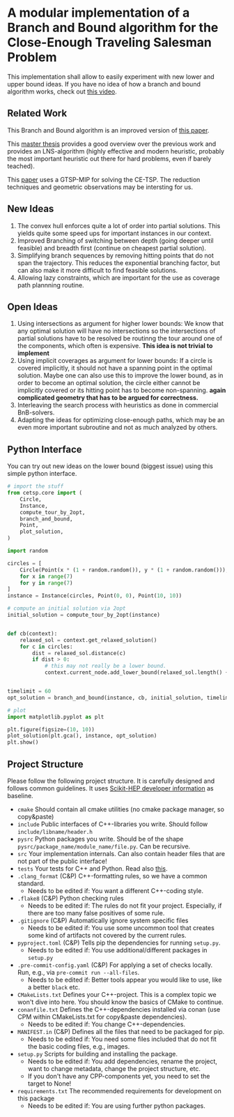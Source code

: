 # A modular implementation of a Branch and Bound algorithm for the Close-Enough Traveling Salesman Problem

This implementation shall allow to easily experiment with new lower and upper
bound ideas. If you have no idea of how a branch and bound algorithm works,
check out [this video](https://youtu.be/KMlyhggSqYw).

## Related Work

This Branch and Bound algorithm is an improved version of [this paper](https://optimization-online.org/2014/02/4248/).

This [master thesis](https://dspace.cvut.cz/bitstream/handle/10467/96747/F3-DP-2021-Fanta-Lukas-Fanta_Lukas_The_Close_Enough%20_Travelling%20_Salesman_Problem_in_polygonal_domain.pdf?sequence=-1&isAllowed=y)
provides a good overview over the previous work and provides an LNS-algorithm
(highly effective and modern heuristic, probably the most important heuristic
out there for hard problems, even if barely teached).

This [paper](https://www.researchgate.net/profile/Carmine-Cerrone/publication/308037271_A_Novel_Discretization_Scheme_for_the_Close_Enough_Traveling_Salesman_Problem/links/5af8721da6fdcc0c03289b38/A-Novel-Discretization-Scheme-for-the-Close-Enough-Traveling-Salesman-Problem.pdf)
uses a GTSP-MIP for solving the CE-TSP.
The reduction techniques and geometric observations may be intersting for us.

## New Ideas

1. The convex hull enforces quite a lot of order into partial solutions. This yields quite some speed ups for important
   instances in our context.
2. Improved Branching of switching between depth (going deeper until feasible) and breadth first (continue on cheapest
   partial solution).
3. Simplifying branch sequences by removing hitting points that do not span the trajectory. This reduces the exponential
   branching factor, but can also make it more difficult to find feasible solutions.
4. Allowing lazy constraints, which are important for the use as coverage path plannning routine.

## Open Ideas

1. Using intersections as argument for higher lower bounds: We know that any optimal solution will have no intersections
   so the intersections of partial solutions have to be resolved be routinng the tour around one of the components,
   which often is expensive. **This idea is not trivial to implement**
2. Using implicit coverages as argument for lower bounds: If a circle is covered implicitly, it should not have a
   spanning point in the optimal solution. Maybe one can also use this to improve the lower bound, as in order to become
   an optimal solution, the circle either cannot be implicitly covered or its hitting point has to become non-spanning.
   **again complicated geometry that has to be argued for correctness.**
3. Interleaving the search process with heuristics as done in commercial BnB-solvers.
4. Adapting the ideas for optimizing close-enough paths, which may be an even more important subroutine and not as much
   analyzed by others.

## Python Interface

You can try out new ideas on the lower bound (biggest issue) using this simple
python interface.

```python
# import the stuff
from cetsp.core import (
    Circle,
    Instance,
    compute_tour_by_2opt,
    branch_and_bound,
    Point,
    plot_solution,
)

import random

circles = [
    Circle(Point(x * (1 + random.random()), y * (1 + random.random())), 1)
    for x in range(7)
    for y in range(7)
]
instance = Instance(circles, Point(0, 0), Point(10, 10))

# compute an initial solution via 2opt
initial_solution = compute_tour_by_2opt(instance)


def cb(context):
    relaxed_sol = context.get_relaxed_solution()
    for c in circles:
        dist = relaxed_sol.distance(c)
        if dist > 0:
            # this may not really be a lower bound.
            context.current_node.add_lower_bound(relaxed_sol.length() + dist)


timelimit = 60
opt_solution = branch_and_bound(instance, cb, initial_solution, timelimit)

# plot
import matplotlib.pyplot as plt

plt.figure(figsize=(10, 10))
plot_solution(plt.gca(), instance, opt_solution)
plt.show()
```

## Project Structure

Please follow the following project structure. It is carefully designed and follows
common guidelines. It uses
[Scikit-HEP developer information](https://scikit-hep.org/developer/intro) as baseline.

- `cmake` Should contain all cmake utilities (no cmake package manager, so copy&paste)
- `include` Public interfaces of C++-libraries you write. Should follow `include/libname/header.h`
- `pysrc` Python packages you write. Should be of the shape `pysrc/package_name/module_name/file.py`. Can be recursive.
- `src` Your implementation internals. Can also contain header files that are not part of the public interface!
- `tests` Your tests for C++ and Python. Read
  also [this](https://blog.ionelmc.ro/2014/05/25/python-packaging/#the-structure).
- `.clang_format` (C&P) C++-formatting rules, so we have a common standard.
  - Needs to be edited if: You want a different C++-coding style.
- `.flake8` (C&P) Python checking rules
  - Needs to be edited if: The rules do not fit your project. Especially, if there are too many false positives of
    some rule.
- `.gitignore` (C&P) Automatically ignore system specific files
  - Needs to be edited if: You use some uncommon tool that creates some kind of artifacts not covered by the current
    rules.
- `pyproject.toml` (C&P) Tells pip the dependencies for running `setup.py`.
  - Needs to be edited if: You use additional/different packages in `setup.py`
- `.pre-commit-config.yaml` (C&P) For applying a set of checks locally. Run, e.g., via `pre-commit run --all-files`.
  - Needs to be edited if: Better tools appear you would like to use, like a better `black` etc.
- `CMakeLists.txt` Defines your C++-project. This is a complex topic we won't dive into here. You should know the basics
  of CMake to continue.
- `conanfile.txt` Defines the C++-dependencies installed via conan (use CPM within CMakeLists.txt for copy&paste
  dependencies).
  - Needs to be edited if: You change C++-dependencies.
- `MANIFEST.in` (C&P) Defines all the files that need to be packaged for pip.
  - Needs to be edited if: You need some files included that do not fit the basic coding files, e.g., images.
- `setup.py` Scripts for building and installing the package.
  - Needs to be edited if: You add dependencies, rename the project, want to change metadata, change the project
    structure, etc.
  - If you don't have any CPP-components yet, you need to set the target to None!
- `requirements.txt` The recommended requirements for development on this package
  - Needs to be edited if: You are using further python packages.
